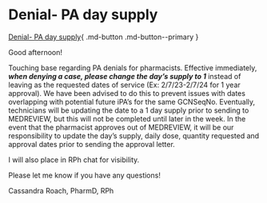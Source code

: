 # Denial- PA day supply

[Denial- PA day supply](https://mygainwell-my.sharepoint.com/:u:/r/personal/christopher_nguyen_gainwelltechnologies_com/Documents/Evergreen/Emails/PA%20Denial%20day%20supply%20-%20New%20process.msg?csf=1&web=1&e=Y9H52L){ .md-button .md-button--primary }

Good afternoon!
 
Touching base regarding PA denials for pharmacists. Effective immediately, ***when denying a case, please change the day’s supply to 1*** instead of leaving as the requested dates of service (Ex: 2/7/23-2/7/24 for 1 year approval). We have been advised to do this to prevent issues with dates overlapping with potential future iPA’s for the same GCNSeqNo. Eventually, technicians will be updating the date to a 1 day supply prior to sending to MEDREVIEW, but this will not be completed until later in the week. In the event that the pharmacist approves out of MEDREVIEW, it will be our responsibility to update the day’s supply, daily dose, quantity requested and approval dates prior to sending the approval letter. 
 
I will also place in RPh chat for visibility.
 
Please let me know if you have any questions!
 
Cassandra Roach, PharmD, RPh

